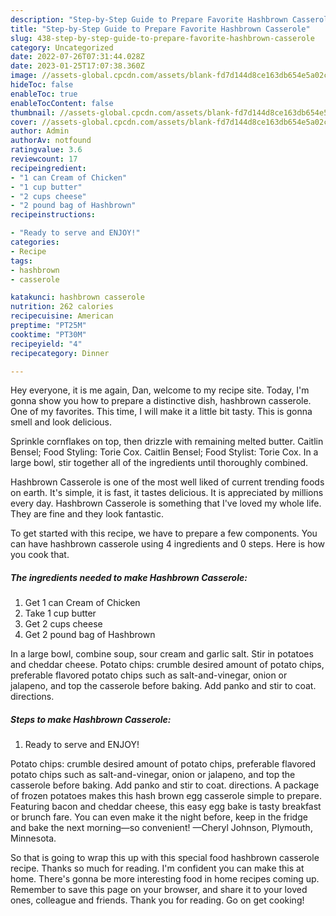 ```yaml
---
description: "Step-by-Step Guide to Prepare Favorite Hashbrown Casserole"
title: "Step-by-Step Guide to Prepare Favorite Hashbrown Casserole"
slug: 438-step-by-step-guide-to-prepare-favorite-hashbrown-casserole
category: Uncategorized
date: 2022-07-26T07:31:44.028Z
date: 2023-01-25T17:07:38.360Z
image: //assets-global.cpcdn.com/assets/blank-fd7d144d8ce163db654e5a02c40b08a2775adb7897d16e4062681dc7e1b2800f.png
hideToc: false
enableToc: true
enableTocContent: false
thumbnail: //assets-global.cpcdn.com/assets/blank-fd7d144d8ce163db654e5a02c40b08a2775adb7897d16e4062681dc7e1b2800f.png
cover: //assets-global.cpcdn.com/assets/blank-fd7d144d8ce163db654e5a02c40b08a2775adb7897d16e4062681dc7e1b2800f.png
author: Admin
authorAv: notfound
ratingvalue: 3.6
reviewcount: 17
recipeingredient:
- "1 can Cream of Chicken"
- "1 cup butter"
- "2 cups cheese"
- "2 pound bag of Hashbrown"
recipeinstructions:

- "Ready to serve and ENJOY!"
categories:
- Recipe
tags:
- hashbrown
- casserole

katakunci: hashbrown casserole 
nutrition: 262 calories
recipecuisine: American
preptime: "PT25M"
cooktime: "PT30M"
recipeyield: "4"
recipecategory: Dinner

---
```



Hey everyone, it is me again, Dan, welcome to my recipe site. Today, I'm gonna show you how to prepare a distinctive dish, hashbrown casserole. One of my favorites. This time, I will make it a little bit tasty. This is gonna smell and look delicious.

Sprinkle cornflakes on top, then drizzle with remaining melted butter. Caitlin Bensel; Food Styling: Torie Cox. Caitlin Bensel; Food Stylist: Torie Cox. In a large bowl, stir together all of the ingredients until thoroughly combined.

Hashbrown Casserole is one of the most well liked of current trending foods on earth. It's simple, it is fast, it tastes delicious. It is appreciated by millions every day. Hashbrown Casserole is something that I've loved my whole life. They are fine and they look fantastic.


To get started with this recipe, we have to prepare a few components. You can have hashbrown casserole using 4 ingredients and 0 steps. Here is how you cook that.

<!--inarticleads1-->

##### The ingredients needed to make Hashbrown Casserole:

1. Get 1 can Cream of Chicken
1. Take 1 cup butter
1. Get 2 cups cheese
1. Get 2 pound bag of Hashbrown


In a large bowl, combine soup, sour cream and garlic salt. Stir in potatoes and cheddar cheese. Potato chips: crumble desired amount of potato chips, preferable flavored potato chips such as salt-and-vinegar, onion or jalapeno, and top the casserole before baking. Add panko and stir to coat. directions. 

<!--inarticleads2-->

##### Steps to make Hashbrown Casserole:


1. Ready to serve and ENJOY!

Potato chips: crumble desired amount of potato chips, preferable flavored potato chips such as salt-and-vinegar, onion or jalapeno, and top the casserole before baking. Add panko and stir to coat. directions. A package of frozen potatoes makes this hash brown egg casserole simple to prepare. Featuring bacon and cheddar cheese, this easy egg bake is tasty breakfast or brunch fare. You can even make it the night before, keep in the fridge and bake the next morning—so convenient! —Cheryl Johnson, Plymouth, Minnesota. 

So that is going to wrap this up with this special food hashbrown casserole recipe. Thanks so much for reading. I'm confident you can make this at home. There's gonna be more interesting food in home recipes coming up. Remember to save this page on your browser, and share it to your loved ones, colleague and friends. Thank you for reading. Go on get cooking!
